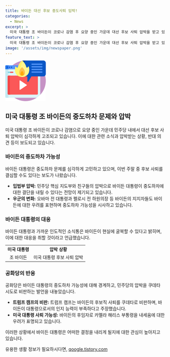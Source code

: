 ```yaml
---
title: 바이든 대선 후보 중도사퇴 임박!
categories:
  - News
excerpt: >
  미국 대통령 조 바이든이 코로나 감염 후 요양 중인 가운데 대선 후보 사퇴 압박을 받고 있는 가운데, 사퇴 가능성이 큰 관심을 끌고 있다. 민주당의 지도부와 주요 인사들이 사퇴를 촉구하고 바이든의 대선 승리 가능성을 논의하며 중도하차 가능성을 언급하고 있다. 오바마 전 대통령과 펠로시 전 하원 의장 등 바이든의 지지자들도 사퇴 가능성을 고려하고 있다. 현재 바이든 대통령 및 그의 지지자들은 사퇴 가능성에 대해 혼란스러워하는 상황이지만, 공화당은 이를 민주당의 쿠데타 시도로 비판하며 바이든의 인지능력 부족을 언급하고 있다.
feature_text: >
  미국 대통령 조 바이든이 코로나 감염 후 요양 중인 가운데 대선 후보 사퇴 압박을 받고 있는 가운데, 사퇴 가능성이 큰 관심을 끌고 있다. 민주당의 지도부와 주요 인사들이 사퇴를 촉구하고 바이든의 대선 승리 가능성을 논의하며 중도하차 가능성을 언급하고 있다. 오바마 전 대통령과 펠로시 전 하원 의장 등 바이든의 지지자들도 사퇴 가능성을 고려하고 있다. 현재 바이든 대통령 및 그의 지지자들은 사퇴 가능성에 대해 혼란스러워하는 상황이지만, 공화당은 이를 민주당의 쿠데타 시도로 비판하며 바이든의 인지능력 부족을 언급하고 있다.
image: '/assets/img/newspaper.png'
---
```


<p><img src="/assets/img/news.png" alt="rentncar 속보" /></p>

<h2 data-ke-size="size26">미국 대통령 조 바이든의 중도하차 문제와 압박</h2>

<p data-ke-size="size16">미국 대통령 조 바이든이 코로나 감염으로 요양 중인 가운데 민주당 내에서 대선 후보 사퇴 압박이 심각하게 고조되고 있습니다. 이에 대한 관련 소식과 압박받는 상황, 반대 의견 등이 보도되고 있습니다.</p>

<h3>바이든의 중도하차 가능성</h3>

<p data-ke-size="size16">바이든 대통령은 중도하차 문제를 심각하게 고민하고 있으며, 이번 주말 중 후보 사퇴를 결심할 수도 있다는 보도가 나왔습니다.</p>

<ul>
  <li><b>입법부 압박:</b> 민주당 핵심 지도부와 친구들의 압박으로 바이든 대통령이 중도하차에 대한 결단을 내릴 수 있다는 전망이 제기되고 있습니다.</li>
  <li><b>우군의 변화:</b> 오바마 전 대통령과 펠로시 전 하원의장 등 바이든의 지지자들도 바이든에 대한 우려를 표현하며 중도하차 가능성을 시사하고 있습니다.</li>
</ul>

<h3>바이든 대통령의 대응</h3>

<p data-ke-size="size16">바이든 대통령과 가까운 인도적인 소식통은 바이든이 현실에 굴복할 수 있다고 밝히며, 이에 대한 대응을 취할 것이라고 언급했습니다.</p>

<table>
  <tr>
    <td style="text-align: center; height: 17px;"><b>미국 대통령</b></td>
    <td style="text-align: center; height: 17px;"><b>압박 상황</b></td>
  </tr>
  <tr>
    <td style="text-align: center; height: 17px;">조 바이든</td>
    <td style="text-align: center; height: 17px;">미국 대통령 후보 사퇴 압박</td>
  </tr>
</table>

<h3>공화당의 반응</h3>

<p data-ke-size="size16">공화당은 바이든 대통령의 중도하차 가능성에 대해 경계하고, 민주당의 압박을 쿠데타 시도로 비판하는 발언을 내놓았습니다.</p>

<ul>
  <li><b>트럼프 캠프의 비판:</b> 트럼프 캠프는 바이든의 후보직 사퇴를 쿠데타로 비판하며, 바이든이 대통령으로서의 인지 능력이 부족하다고 주장했습니다.</li>
  <li><b>미국 대통령 사퇴 가능성:</b> 바이든의 후임자로 카멜라 해리스 부통령을 내세움에 대한 우려가 표명되고 있습니다.</li>
</ul>

<p>이러한 상황에서 바이든 대통령은 어떠한 결정을 내리게 될지에 대한 관심이 높아지고 있습니다.</p>
유용한 생활 정보가 필요하시다면, <a href="https://qoogle.tistory.com" rel="dofollow">qoogle.tistory.com</a>



